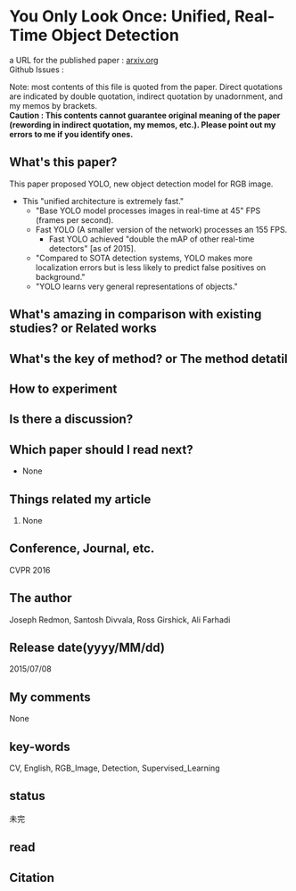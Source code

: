 # You Only Look Once: Unified, Real-Time Object Detection

a URL for the published paper : [arxiv.org](https://arxiv.org/abs/1506.02640)  
Github Issues : []()  

Note: most contents of this file is quoted from the paper. Direct quotations are indicated by double quotation, indirect quotation by unadornment, and my memos by brackets.  
**Caution : This contents cannot guarantee original meaning of the paper (rewording in indirect quotation, my memos, etc.). Please point out my errors to me if you identify ones.**

## What's this paper?
This paper proposed YOLO, new object detection model for RGB image.
- This "unified architecture is extremely fast."
    - "Base YOLO model processes images in real-time at 45" FPS (frames per second).
    -  Fast YOLO (A smaller version of the network) processes an 155 FPS.
        - Fast YOLO achieved "double the mAP of other real-time detectors" [as of 2015].
    - "Compared to SOTA detection systems, YOLO makes more localization errors but is less likely to predict false positives on background."
    - "YOLO learns very general representations of objects."

## What's amazing in comparison with existing studies? or Related works


## What's the key of method? or The method detatil

## How to experiment

## Is there a discussion?

## Which paper should I read next?
- None

## Things related my article
1. None

## Conference, Journal, etc.
CVPR 2016

## The author
Joseph Redmon, Santosh Divvala, Ross Girshick, Ali Farhadi

## Release date(yyyy/MM/dd)
2015/07/08

## My comments
None

## key-words
CV, English, RGB_Image, Detection, Supervised_Learning

## status
未完

## read

## Citation
